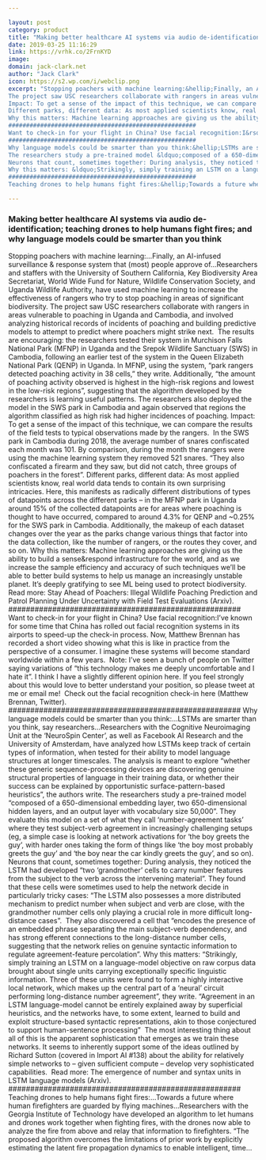 ```yaml
---

layout: post
category: product
title: "Making better healthcare AI systems via audio de-identification; teaching drones to help humans fight fires; and why language models could be smarter than you think"
date: 2019-03-25 11:16:29
link: https://vrhk.co/2FrnKYD
image: 
domain: jack-clark.net
author: "Jack Clark"
icon: https://s2.wp.com/i/webclip.png
excerpt: "Stopping poachers with machine learning:&hellip;Finally, an AI-infused surveillance &amp; response system that (most) people approve of&hellip;Researchers and staffers with the University of Southern California, Key Biodiversity Area Secretariat, World Wide Fund for Nature, Wildlife Conservation Society, and Uganda Wildlife Authority, have used machine learning to increase the effectiveness of rangers who try to stop poaching in areas of significant biodiversity. 
The project saw USC researchers collaborate with rangers in areas vulnerable to poaching in Uganda and Cambodia, and involved analyzing historical records of incidents of poaching and building predictive models to attempt to predict where poachers might strike next.&nbsp; The results are encouraging: the researchers tested their system in Murchison Falls National Park (MFNP) in Uganda and the Srepok Wildlife Sanctuary (SWS) in Cambodia, following an earlier test of the system in the Queen Elizabeth National Park (QENP) in Uganda. In MFNP, using the system, &ldquo;park rangers detected poaching activity in 38 cells,&rdquo; they write. Additionally, &ldquo;the amount of poaching activity observed is highest in the high-risk regions and lowest in the low-risk regions&rdquo;, suggesting that the algorithm developed by the researchers is learning useful patterns. The researchers also deployed the model in the SWS park in Cambodia and again observed that regions the algorithm classified as high risk had higher incidences of poaching.
Impact: To get a sense of the impact of this technique, we can compare the results of the field tests to typical observations made by the rangers.&nbsp; In the SWS park in Cambodia during 2018, the average number of snares confiscated each month was 101. By comparison, during the month the rangers were using the machine learning system they removed 521 snares. &ldquo;They also confiscated a firearm and they saw, but did not catch, three groups of poachers in the forest&rdquo;.
Different parks, different data: As most applied scientists know, real world data tends to contain its own surprising intricacies. Here, this manifests as radically different distributions of types of datapoints across the different parks &ndash; in the MFNP park in Uganda around 15% of the collected datapoints are for areas where poaching is thought to have occurred, compared to around 4.3% for QENP and ~0.25% for the SWS park in Cambodia. Additionally, the makeup of each dataset changes over the year as the parks change various things that factor into the data collection, like the number of rangers, or the routes they cover, and so on.
Why this matters: Machine learning approaches are giving us the ability to build a sense&amp;respond infrastructure for the world, and as we increase the sample efficiency and accuracy of such techniques we&rsquo;ll be able to better build systems to help us manage an increasingly unstable planet. It&rsquo;s deeply gratifying to see ML being used to protect biodiversity.&nbsp; Read more: Stay Ahead of Poachers: Illegal Wildlife Poaching Prediction and Patrol Planning Under Uncertainty with Field Test Evaluations (Arxiv).
#####################################################
Want to check-in for your flight in China? Use facial recognition:I&rsquo;ve known for some time that China has rolled out facial recognition systems in its airports to speed-up the check-in process. Now, Matthew Brennan has recorded a short video showing what this is like in practice from the perspective of a consumer. I imagine these systems will become standard worldwide within a few years.&nbsp; Note: I&rsquo;ve seen a bunch of people on Twitter saying variations of &ldquo;this technology makes me deeply uncomfortable and I hate it&rdquo;. I think I have a slightly different opinion here. If you feel strongly about this would love to better understand your position, so please tweet at me or email me!&nbsp;&nbsp;Check out the facial recognition check-in here (Matthew Brennan, Twitter).
#####################################################
Why language models could be smarter than you think:&hellip;LSTMs are smarter than you think, say researchers&hellip;Researchers with the Cognitive Neuroimaging Unit at the &lsquo;NeuroSpin Center&rsquo;, as well as Facebook AI Research and the University of Amsterdam, have analyzed how LSTMs keep track of certain types of information, when tested for their ability to model language structures at longer timescales. The analysis is meant to explore &ldquo;whether these generic sequence-processing devices are discovering genuine structural properties of language in their training data, or whether their success can be explained by opportunistic surface-pattern-based heuristics&rdquo;, the authors write.
The researchers study a pre-trained model &ldquo;composed of a 650-dimensional embedding layer, two 650-dimensional hidden layers, and an output layer with vocabulary size 50,000&rdquo;. They evaluate this model on a set of what they call &lsquo;number-agreement tasks&rsquo; where they test subject-verb agreement in increasingly challenging setups (eg, a simple case is looking at network activations for &lsquo;the boy greets the guy&rsquo;, with harder ones taking the form of things like &lsquo;the boy most probably greets the guy&rsquo; and &lsquo;the boy near the car kindly greets the guy&rsquo;, and so on).
Neurons that count, sometimes together: During analysis, they noticed the LSTM had developed &ldquo;two &lsquo;grandmother&rsquo; cells to carry number features from the subject to the verb across the intervening material&rdquo;. They found that these cells were sometimes used to help the network decide in particularly tricky cases: &ldquo;The LSTM also possesses a more distributed mechanism to predict number when subject and verb are close, with the grandmother number cells only playing a crucial role in more difficult long-distance cases&rdquo;.&nbsp; They also discovered a cell that &ldquo;encodes the presence of an embedded phrase separating the main subject-verb dependency, and has strong efferent connections to the long-distance number cells, suggesting that the network relies on genuine syntactic information to regulate agreement-feature percolation&rdquo;.
Why this matters: &ldquo;Strikingly, simply training an LSTM on a language-model objective on raw corpus data brought about single units carrying exceptionally specific linguistic information. Three of these units were found to form a highly interactive local network, which makes up the central part of a &lsquo;neural&rsquo; circuit performing long-distance number agreement&rdquo;, they write. &ldquo;Agreement in an LSTM language-model cannot be entirely explained away by superficial heuristics, and the networks have, to some extent, learned to build and exploit structure-based syntactic representations, akin to those conjectured to support human-sentence processing&rdquo;&nbsp; The most interesting thing about all of this is the apparent sophistication that emerges as we train these networks. It seems to inherently support some of the ideas outlined by Richard Sutton (covered in Import AI #138) about the ability for relatively simple networks to &ndash; given sufficient compute &ndash; develop very sophisticated capabilities.&nbsp; Read more: The emergence of number and syntax units in LSTM language models (Arxiv).
#####################################################
Teaching drones to help humans fight fires:&hellip;Towards a future where human firefighters are guarded by flying machines&hellip;Researchers with the Georgia Institute of Technology have developed an algorithm to let humans and drones work together when fighting fires, with the drones now able to analyze the fire from above and relay that information to firefighters. &ldquo;The proposed algorithm overcomes the limitations of prior work by explicitly estimating the latent fire propagation dynamics to enable intelligent, time…"

---
```


### Making better healthcare AI systems via audio de-identification; teaching drones to help humans fight fires; and why language models could be smarter than you think

Stopping poachers with machine learning:&hellip;Finally, an AI-infused surveillance &amp; response system that (most) people approve of&hellip;Researchers and staffers with the University of Southern California, Key Biodiversity Area Secretariat, World Wide Fund for Nature, Wildlife Conservation Society, and Uganda Wildlife Authority, have used machine learning to increase the effectiveness of rangers who try to stop poaching in areas of significant biodiversity. 
The project saw USC researchers collaborate with rangers in areas vulnerable to poaching in Uganda and Cambodia, and involved analyzing historical records of incidents of poaching and building predictive models to attempt to predict where poachers might strike next.&nbsp; The results are encouraging: the researchers tested their system in Murchison Falls National Park (MFNP) in Uganda and the Srepok Wildlife Sanctuary (SWS) in Cambodia, following an earlier test of the system in the Queen Elizabeth National Park (QENP) in Uganda. In MFNP, using the system, &ldquo;park rangers detected poaching activity in 38 cells,&rdquo; they write. Additionally, &ldquo;the amount of poaching activity observed is highest in the high-risk regions and lowest in the low-risk regions&rdquo;, suggesting that the algorithm developed by the researchers is learning useful patterns. The researchers also deployed the model in the SWS park in Cambodia and again observed that regions the algorithm classified as high risk had higher incidences of poaching.
Impact: To get a sense of the impact of this technique, we can compare the results of the field tests to typical observations made by the rangers.&nbsp; In the SWS park in Cambodia during 2018, the average number of snares confiscated each month was 101. By comparison, during the month the rangers were using the machine learning system they removed 521 snares. &ldquo;They also confiscated a firearm and they saw, but did not catch, three groups of poachers in the forest&rdquo;.
Different parks, different data: As most applied scientists know, real world data tends to contain its own surprising intricacies. Here, this manifests as radically different distributions of types of datapoints across the different parks &ndash; in the MFNP park in Uganda around 15% of the collected datapoints are for areas where poaching is thought to have occurred, compared to around 4.3% for QENP and ~0.25% for the SWS park in Cambodia. Additionally, the makeup of each dataset changes over the year as the parks change various things that factor into the data collection, like the number of rangers, or the routes they cover, and so on.
Why this matters: Machine learning approaches are giving us the ability to build a sense&amp;respond infrastructure for the world, and as we increase the sample efficiency and accuracy of such techniques we&rsquo;ll be able to better build systems to help us manage an increasingly unstable planet. It&rsquo;s deeply gratifying to see ML being used to protect biodiversity.&nbsp; Read more: Stay Ahead of Poachers: Illegal Wildlife Poaching Prediction and Patrol Planning Under Uncertainty with Field Test Evaluations (Arxiv).
#####################################################
Want to check-in for your flight in China? Use facial recognition:I&rsquo;ve known for some time that China has rolled out facial recognition systems in its airports to speed-up the check-in process. Now, Matthew Brennan has recorded a short video showing what this is like in practice from the perspective of a consumer. I imagine these systems will become standard worldwide within a few years.&nbsp; Note: I&rsquo;ve seen a bunch of people on Twitter saying variations of &ldquo;this technology makes me deeply uncomfortable and I hate it&rdquo;. I think I have a slightly different opinion here. If you feel strongly about this would love to better understand your position, so please tweet at me or email me!&nbsp;&nbsp;Check out the facial recognition check-in here (Matthew Brennan, Twitter).
#####################################################
Why language models could be smarter than you think:&hellip;LSTMs are smarter than you think, say researchers&hellip;Researchers with the Cognitive Neuroimaging Unit at the &lsquo;NeuroSpin Center&rsquo;, as well as Facebook AI Research and the University of Amsterdam, have analyzed how LSTMs keep track of certain types of information, when tested for their ability to model language structures at longer timescales. The analysis is meant to explore &ldquo;whether these generic sequence-processing devices are discovering genuine structural properties of language in their training data, or whether their success can be explained by opportunistic surface-pattern-based heuristics&rdquo;, the authors write.
The researchers study a pre-trained model &ldquo;composed of a 650-dimensional embedding layer, two 650-dimensional hidden layers, and an output layer with vocabulary size 50,000&rdquo;. They evaluate this model on a set of what they call &lsquo;number-agreement tasks&rsquo; where they test subject-verb agreement in increasingly challenging setups (eg, a simple case is looking at network activations for &lsquo;the boy greets the guy&rsquo;, with harder ones taking the form of things like &lsquo;the boy most probably greets the guy&rsquo; and &lsquo;the boy near the car kindly greets the guy&rsquo;, and so on).
Neurons that count, sometimes together: During analysis, they noticed the LSTM had developed &ldquo;two &lsquo;grandmother&rsquo; cells to carry number features from the subject to the verb across the intervening material&rdquo;. They found that these cells were sometimes used to help the network decide in particularly tricky cases: &ldquo;The LSTM also possesses a more distributed mechanism to predict number when subject and verb are close, with the grandmother number cells only playing a crucial role in more difficult long-distance cases&rdquo;.&nbsp; They also discovered a cell that &ldquo;encodes the presence of an embedded phrase separating the main subject-verb dependency, and has strong efferent connections to the long-distance number cells, suggesting that the network relies on genuine syntactic information to regulate agreement-feature percolation&rdquo;.
Why this matters: &ldquo;Strikingly, simply training an LSTM on a language-model objective on raw corpus data brought about single units carrying exceptionally specific linguistic information. Three of these units were found to form a highly interactive local network, which makes up the central part of a &lsquo;neural&rsquo; circuit performing long-distance number agreement&rdquo;, they write. &ldquo;Agreement in an LSTM language-model cannot be entirely explained away by superficial heuristics, and the networks have, to some extent, learned to build and exploit structure-based syntactic representations, akin to those conjectured to support human-sentence processing&rdquo;&nbsp; The most interesting thing about all of this is the apparent sophistication that emerges as we train these networks. It seems to inherently support some of the ideas outlined by Richard Sutton (covered in Import AI #138) about the ability for relatively simple networks to &ndash; given sufficient compute &ndash; develop very sophisticated capabilities.&nbsp; Read more: The emergence of number and syntax units in LSTM language models (Arxiv).
#####################################################
Teaching drones to help humans fight fires:&hellip;Towards a future where human firefighters are guarded by flying machines&hellip;Researchers with the Georgia Institute of Technology have developed an algorithm to let humans and drones work together when fighting fires, with the drones now able to analyze the fire from above and relay that information to firefighters. &ldquo;The proposed algorithm overcomes the limitations of prior work by explicitly estimating the latent fire propagation dynamics to enable intelligent, time…